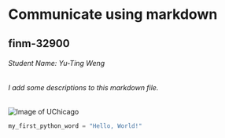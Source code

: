 # Communicate using markdown
## finm-32900
###### Student Name: Yu-Ting Weng
###### I add some descriptions to this markdown file.

![Image of UChicago](https://biocars.uchicago.edu/wp-content/uploads/2019/05/cropped-logo.png)

``` python
my_first_python_word = "Hello, World!"
```
